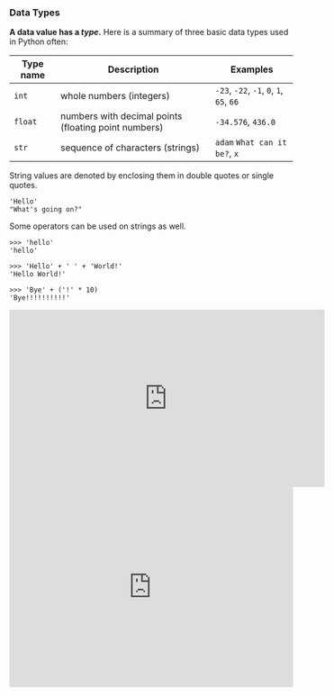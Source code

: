 ### Data Types

**A data value has a _type_.** Here is a summary of three basic data types used in Python often:

Type name | Description | Examples 
--------- | ----------- | ------
`int` | whole numbers (integers) |  `-23`, `-22`, `-1`, `0`, `1`, `65`, `66`
`float` | numbers with decimal points (floating point numbers) |  `-34.576`, `436.0` 
`str` | sequence of characters (strings) | `adam` `What can it be?`, `x`


String values are denoted by enclosing them in double quotes or single quotes.

```
'Hello'
"What's going on?"
```

Some operators can be used on strings as well.
```
>>> 'hello'
'hello'

>>> 'Hello' + ' ' + 'World!'
'Hello World!'

>>> 'Bye' + ('!' * 10)
'Bye!!!!!!!!!!'
```

<panel type="seamless" header="%%:tv: Data types%%">

<iframe width="560" height="315" src="https://www.youtube.com/embed/7qHMXu99d88?rel=0&start=317&end=416&version=3" frameborder="0" allowfullscreen></iframe>

</panel>

<panel type="seamless" header="%%:computer: Try your own%%">

<iframe src="https://trinket.io/embed/python3/7b27e216a7?toggleCode=true&amp;runOption=console&start=result&runMode=console" width="100%" height="356" frameborder="0" marginwidth="0" marginheight="0" allowfullscreen></iframe>

</panel>